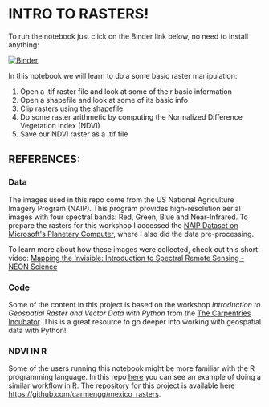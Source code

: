# INTRO TO RASTERS!

To run the notebook just click on the Binder link below, no need to install anything:

[![Binder](https://mybinder.org/badge_logo.svg)](https://mybinder.org/v2/gh/carmengg/rasters_intro_SB_NAIP/main?labpath=full_raster_notebook.ipynb)

In this notebook we will learn to do a some basic raster manipulation:

1. Open a .tif raster file and look at some of their basic information
2. Open a shapefile and look at some of its basic info
3. Clip rasters using the shapefile
4. Do some raster arithmetic by computing the Normalized Difference Vegetation Index (NDVI)
5. Save our NDVI raster as a .tif file


## REFERENCES:

### Data
The images used in this repo come from the US National Agriculture Imagery Program (NAIP). This program provides high-resolution aerial images with four spectral bands: Red, Green, Blue and Near-Infrared. To prepare the rasters for this workshop I accessed the [NAIP Dataset on Microsoft's Planetary Computer](https://planetarycomputer.microsoft.com/dataset/naip#overview), where I also did the data pre-processing. 

To learn more about how these images were collected, check out this short video: [Mapping the Invisible: Introduction to Spectral Remote Sensing - NEON Science](https://www.youtube.com/watch?v=3iaFzafWJQE&t=152s)

### Code
Some of the content in this project is based on the workshop *Introduction to Geospatial Raster and Vector Data with Python* from the [The Carpentries Incubator](https://carpentries-incubator.github.io/geospatial-python/). This is a great resource to go deeper into working with geospatial data with Python!

### NDVI IN R
Some of the users running this notebook might be more familiar with the R programming language. In this repo [here](https://carmengg.github.io/my_coding_website/posts/2021-05-28-mexico-rasters/) you can see an example of doing a similar workflow in R. The repository for this project is available here https://github.com/carmengg/mexico_rasters.
